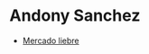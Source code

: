 # Andony Sanchez
<ul>
    <li><a href="https://github.com/andonysan/MercadoLiebre/tree/develop">Mercado liebre</a></li>
<ul>
